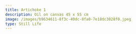 ```yaml
---
title: Artichoke 1
description: Oil on canvas 45 x 55 cm
image: /images/b9634611-8f3c-40dc-8fa0-7e18dc3028f0.jpeg
type: Still Life
---
```

